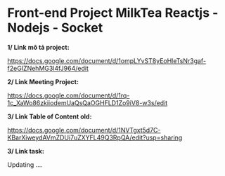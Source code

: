 # Front-end Project MilkTea Reactjs - Nodejs - Socket 
**1/ Link mô tả project:**

https://docs.google.com/document/d/1ompLYvST8yEoHleTsNr3gaf-f2eGIZNehMG3l4fJ964/edit

**2/ Link Meeting Project:**

https://docs.google.com/document/d/1rq-1c_XaWo86zkiiodemUaQsQaOGHFLD1Zo9iV8-w3s/edit

**3/ Link Table of Content old:**

https://docs.google.com/document/d/1NVTgxt5d7C-KBarXiweydAVmZDUi7uZXYFL49Q3RpQA/edit?usp=sharing

**3/ Link task:**

Updating ....
